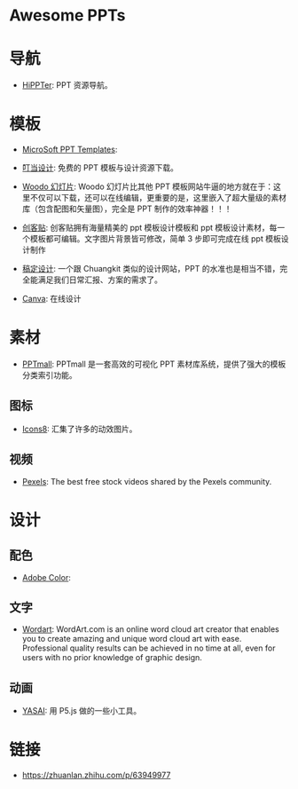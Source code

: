 # Awesome PPTs

# 导航

- [HiPPTer](http://www.hippter.com/): PPT 资源导航。

# 模板

- [MicroSoft PPT Templates](https://templates.office.com/en-us/templates-for-powerpoint):

- [叮当设计](http://www.dingdangsheji.com/): 免费的 PPT 模板与设计资源下载。

- [Woodo 幻灯片](https://woodo.cn): Woodo 幻灯片比其他 PPT 模板网站牛逼的地方就在于：这里不仅可以下载，还可以在线编辑，更重要的是，这里嵌入了超大量级的素材库（包含配图和矢量图），完全是 PPT 制作的效率神器！！！

- [创客贴](https://www.chuangkit.com/polymer/975.html?utm_source=pptzc&utm_campaign=gq): 创客贴拥有海量精美的 ppt 模板设计模板和 ppt 模板设计素材，每一个模板都可编辑。文字图片背景皆可修改，简单 3 步即可完成在线 ppt 模板设计制作

- [稿定设计](https://www.gaoding.com/): 一个跟 Chuangkit 类似的设计网站，PPT 的水准也是相当不错，完全能满足我们日常汇报、方案的需求了。

- [Canva](https://www.canva.cn/templates/?utm_medium=paid&utm_source=baidu&utm_campaign=ACQ-brand-zone&utm_term=canva&utm_content=sem): 在线设计

# 素材

- [PPTmall](http://www.pptmall.net/): PPTmall 是一套高效的可视化 PPT 素材库系统，提供了强大的模板分类索引功能。

## 图标

- [Icons8](https://icons8.com/preloaders/): 汇集了许多的动效图片。

## 视频

- [Pexels](https://www.pexels.com/videos/): The best free stock videos shared by the Pexels community.

# 设计

## 配色

- [Adobe Color](https://color.adobe.com/zh/create):

## 文字

- [Wordart](https://wordart.com/): WordArt.com is an online word cloud art creator that enables you to create amazing and unique word cloud art with ease. Professional quality results can be achieved in no time at all, even for users with no prior knowledge of graphic design.

## 动画

- [YASAI](https://wangyasai.github.io/designtools): 用 P5.js 做的一些小工具。

# 链接

- https://zhuanlan.zhihu.com/p/63949977
